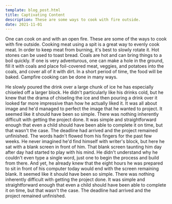 ```yaml
---
template: blog_post.html
title: Captivating Content
description: These are some ways to cook with fire outside.
date: 2021-11-01
---
```


One can cook on and with an open fire. These are some of the ways to cook with fire outside. Cooking meat using a spit is a great way to evenly cook meat. In order to keep meat from burning, it's best to slowly rotate it. Hot stones can be used to toast bread. Coals are hot and can bring things to a boil quickly. If one is very adventurous, one can make a hole in the ground, fill it with coals and place foil-covered meat, veggies, and potatoes into the coals, and cover all of it with dirt. In a short period of time, the food will be baked. Campfire cooking can be done in many ways.

<p hidden>#more</p>

He slowly poured the drink over a large chunk of ice he has especially chiseled off a larger block. He didn't particularly like his drinks cold, but he knew that the drama of chiseling the ice and then pouring a drink over it looked far more impressive than how he actually liked it. It was all about image and he'd managed to perfect the image that he wanted to project.
It seemed like it should have been so simple. There was nothing inherently difficult with getting the project done. It was simple and straightforward enough that even a child should have been able to complete it on time, but that wasn't the case. The deadline had arrived and the project remained unfinished.
The words hadn't flowed from his fingers for the past few weeks. He never imagined he'd find himself with writer's block, but here he sat with a blank screen in front of him. That blank screen taunting him day after day had started to play with his mind. He didn't understand why he couldn't even type a single word, just one to begin the process and build from there. And yet, he already knew that the eight hours he was prepared to sit in front of his computer today would end with the screen remaining blank.
It seemed like it should have been so simple. There was nothing inherently difficult with getting the project done. It was simple and straightforward enough that even a child should have been able to complete it on time, but that wasn't the case. The deadline had arrived and the project remained unfinished.


